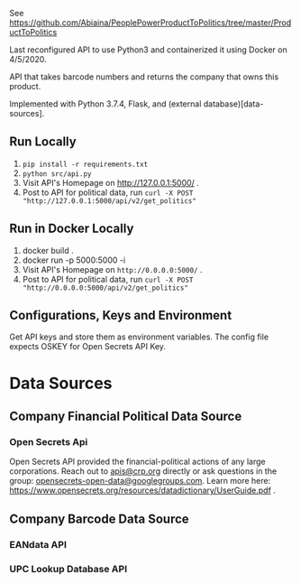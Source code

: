 See https://github.com/Abiaina/PeoplePowerProductToPolitics/tree/master/ProductToPolitics


Last reconfigured API to use Python3 and containerized it using Docker on 4/5/2020.

API that takes barcode numbers and returns the company that owns this product.

Implemented with Python 3.7.4, Flask, and (external database)[data-sources].

## Run Locally
1. `pip install -r requirements.txt`
1. `python src/api.py`
1. Visit API's Homepage on http://127.0.0.1:5000/ .
1. Post to API for political data, run `curl -X POST "http://127.0.0.1:5000/api/v2/get_politics"`

## Run in Docker Locally
1. docker build .
1. docker run -p 5000:5000 -i <name of image created above>
1. Visit API's Homepage on `http://0.0.0.0:5000/` .
1. Post to API for political data, run `curl -X POST "http://0.0.0.0:5000/api/v2/get_politics"`

## Configurations, Keys and Environment
Get API keys and store them as environment variables. The config file expects OSKEY for Open Secrets API Key.

# Data Sources
## Company Financial Political Data Source
### Open Secrets Api

Open Secrets API provided the financial-political actions of any large corporations. Reach out to apis@crp.org directly or ask questions in the group: opensecrets-open-data@googlegroups.com. Learn more here: https://www.opensecrets.org/resources/datadictionary/UserGuide.pdf .

## Company Barcode Data Source
### EANdata API
### UPC Lookup Database API